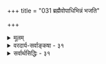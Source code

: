 +++
title = "031 ब्रह्मैवोपाधिभिन्नं भजति"

+++
<details><summary>मूलम्</summary>

ब्रह्मैवोपाधिभिन्नं भजति बहुविधां संसृतिं सोऽप्यनादिस्तस्मान्नात्यन्तभिन्नो जड इति तु मते दुःखमद्वारकं स्यात् ।  
सौभर्यादौ व्यवस्था न कथमुपधिभिः स्वावतारेषु चैषा सर्वज्ञः स्वैक्यवेदी कथमनवधिभिर्जीवदुःखैर्न दुःख्येत् ॥ ३१ ॥
</details>

<details><summary>वरदार्य-सर्वाङ्कषा - ३१</summary>

ब्रह्मव्यतिरिक्तस्योपाधेस्सत्यतावादिनो भास्करस्य मतं विमृशति - ब्रह्मैवेत्यादि । **ब्रह्मैव** = नित्यशुद्धबुद्धमुक्तस्वरूपं परं ब्रह्मैव उपाधिभिन्नम् अविद्याख्योपाधिना नानात्वमापन्नम् बहुविधां **संसृतिम्** = 



440 

सौभर्यादौ व्यवस्था न कथमुपधिभिः स्वावतारेषु चैषा 

सर्वज्ञः स्वैक्यवेदी कथमनवधिभिर्जीवदुः खैर्न दुःख्येत् ॥31॥ 

नानाविधसांसारिकसुखदुःखादिकम् **भजति** = अनुभवति । अत्र शङ्करमत इवाविद्याश्रयादिविकल्पानां नावकाश इति भावः । यतः - सोऽपिउपाधिरपि **अनादिः** = नित्यः, अत एव सत्यश्च, मिथ्याभूतस्यानादित्वादि निरूपणासंभवात् । उपाधेर्मिथ्यात्वे, तत्कल्पकोपाध्यन्तरकल्पनाया आवश्यकत्वादनवस्थाप्रसङ्गः ॥ 

ननु उपाधीनां ब्रह्मभिन्नत्वे सत्यत्वे च प्रलयकाले नाशासंभवात्, 'एकमेवाद्वितीयम्' इति प्रलयकालिक मैक्यं विरुध्येतेत्यत्राह - **तस्मात्** = ब्रह्मणः **नात्यन्तभिन्नः** = जडः उपाधिः अत्यन्तं भिन्नो न । जडत्वादेव अत्यन्तमभिन्नोऽपि न, किन्तु भिन्नाभिन्नः । उपाधिब्रह्मणोस्तु भेदवत्, अभेदस्यापि स्वाभाविकत्वात् प्रलयकाले ब्रह्मव्यतिरिक्तासद्भाववचनानामप्युपपत्तिरिति सर्वश्रुतिनिर्वाह इत्याशयः । एवं च यद्यपि जीवब्रह्मणोरभेद एव स्वाभाविकः, भेदस्त्वौपाधिकः । उपाधिश्च मायाविद्यादिपदवाच्या जडा प्रकृतिरेव । सा चानादिः । अतश्चाश्रयविकल्पः, अनवस्था वा न भवतीति एषामभिप्रायः । अस्मिन्नपि मते दूषणमाह - इति त्वित्यादि । इति मते **तु** = इत्यस्मिन्मते तु **दुःखम्** = सांसारिकं दुःखम् **अद्वारकम्** = साक्षादेव ब्रह्मनिष्ठम् स्यात् । जीवब्रह्मणोरभेदस्यैव स्वाभाविकत्वादिति हेतुः । ननूपाधीनां ब्रह्मणश्च भेदात् दुःखादिकमौपाधिकमेव, न तु स्वाभाविकमिति न दोष इति चेत्, तत्राह - सौभर्यादावित्यादि । योगिनः सौभर्यादेः योगप्रभाववशादनेकशरीरपरिग्रहे **उपधिभिः** = उपाधिभिः **व्यवस्था** = सुखादिव्यवस्था सौभर्यात्मनि कथं **न** = कुतो न भवति ? तत्र हि उपाधिभेदेऽपि सुखानुभवः एकस्यैव सौभरेर्भवतीति शरीररूपोपाधिभेदेऽपि सुखादिकं तत्तच्छरीरावच्छिन्नस्येति व्यवस्था नास्ति किल ! तादृशी व्यवस्था प्रकृते कथं नाभवदित्यर्थः । अतः जीवेश्वरभेदस्यौपधिकत्वेऽपि जीवगतानां दुःखानां ब्रह्मणि प्रसङ्गोऽनिवार्य एव । ननु सौभरेः भोगार्थमेव युगपदनेकशरीरस्वीकारात्, तादृशयोगप्रभाववशादेव सुखदुःखादि तत्तच्छरीरावच्छिन्नस्यात्मनस्तावच्छरीरप्रतिसंबंन्धिनस्सङ्गच्छत इत्यत्राह – स्वावतारेष्वित्यादि । **एषा** = व्यवस्था **स्वावतारेषु** = **स्वस्य** = ब्रह्मणः **अवतारेषु** = रामकृष्णाद्यवतारेषु **उपाधिभिः** = शरीराद्युपाधिभिः कथं न? शरीरभेदे सत्यात्मा एक एव किल । 



नन्ववताराणां कालभेदस्य सत्त्वात्, जन्मान्तरविस्मरणवत् स्यादित्यत्राह - सर्वज्ञ इत्यादि । जीवानां कर्मवश्यत्वाज्जन्मान्तरास्मरणं घटेत । परमात्मनस्तु नित्यसर्वज्ञत्वात् कथं विस्मरणसंभवः । अतः - **सर्वज्ञः** = सहजनित्यसर्वज्ञः परमात्मा **स्वैक्यवेदी** = जीवानां स्वस्य चैक्यं जानन् **अनवधिभिः** = असंख्यैः जीवदुः **खैः** = स्वाभिन्नजीवात्मगतदुःखैः कथं न दुःख्येत् ? अत औपाधिकजीवब्रह्मभेदवादोऽपि न साधीयान् । ननु तर्हि अभेदवत् भेदस्यापि स्वाभाविकत्वाङ्गीकारे निर्वाहः सुलभः स्यादिति चेत्, भास्करमते तथानङ्गीकारात्, यादवप्रकाशैरेव तथाङ्गीकारात् । एतन्मतस्य अनुपदमेव (श्लो. 28), पूर्वसरे च (श्लो. 11) विस्तरेण निरासात् । भास्करेणापि तथाङ्गीकारे तद्दोषाणामत्राप्यतिदेशस्य दुर्वारत्वात् । अतो जीवब्रह्मभेदः स्वाभाविक एव ॥ 

177. 

441 

[ भास्करमते बन्धमोक्षव्यवस्थानुपपत्तिः ] 

बन्धो ब्रह्मण्यशेषे प्रसजति; स यदोपाधिसंयोगमात्रात् 

सादेश्याच्चेदुपाधौ व्यभिचरति भवेत् बन्धमोक्षाव्यवस्था । 



ननु जगति ‘अहम्' इत्यभिमानस्य प्रतिशरीरं भिन्नत्वात्, अहंकाररूपोपाधिभेदाद्भेदव्यवहारः । यदा चैतादृशोपाधिलयः तदैव 'अहमेवेदं सर्वम्', 'अहं ब्रह्मास्मि', इत्याद्यनुभवस्संगच्छत इति चेत्; तर्हि भेददर्शनवेलायां तस्याज्ञानं वा, भ्रान्तिर्वा वाच्या । उभयमपि न संगच्छते, यतः 'ब्रह्म नित्यसर्वज्ञमिति श्रुतिसिद्धम् । अतस्तस्य साक्षाद्दोषाश्रयत्वे 'निरवद्यम् निरञ्जनम्' इत्यादिश्रुतिविरोधः । कुत्रचिदैकात्म्योपदेशोऽपि सर्वव्यवहारातीततत्त्वदृष्ट्या, न तु व्यक्तिदृष्ट्या । अतो यावद्विचारो बुद्धिभेदश्च तावदैकात्म्यवादो न कर्तव्य एव । किञ्च अन्तः करणभेदसिद्धौ जीवभेदसिद्धिः, जीवभेदे सिद्धेऽन्तः करणभेदसिद्धिरित्यन्योन्याश्रयः । संसारस्यानादित्वान्नायं दोष इति चेत्, तर्हि 'जीवः, ईशः, विशुद्धा चित्, तथा जीवेशयोर्भिदा । अविद्या तच्चितोर्योगः षडस्माकमनादयः' इत्युक्तविवर्तपक्ष एवाङ्गीक्रियताम्, को लाभ उपाधिसत्यताङ्गीकारेण ? अतः पक्षद्वयस्यापि समानत्वात् औपाधिकजीववादोऽपि न साधीयान् । विवर्तवादस्त्वनुपदमेव विमृश्यते ॥ ३१ ॥
</details>

<details><summary>सर्वार्थसिद्धिः - ३१</summary>

ब्रह्मैवोपाधिभिन्नं भजति बहुविधां संसृतिं सोऽप्यनादि-  
स्तस्मान्नात्यन्तभिन्नो जड इति तु मते दुःखमद्वारकं स्यात् ।  
सौभर्यादौ व्यवस्था न कथमुपधिभिः स्वावतारेषु चैषा  
सर्वज्ञः स्वैक्यवेदी कथमनवधिभिर्जीवदुःखैर्न दुःख्येत् ॥ ३१ ॥  
उक्तपक्षासन्नं भास्करपक्षमुपालभते - ब्रह्मैवेति । एवकारो विरोधं व्यनक्ति -महाकाशघटाकाशादिनयादीश्वरान्मिथश्च जीवानां भेदेन गुणदोषसंकरपरिजिहीर्षया उपाधिभिन्नत्वे स्वीकृतेऽपि प्रलयदशायामुपाधिविलयेन भेदाभावे मुक्तिप्रसङ्गः । ततश्च प्राग्वदकृताभ्यागमादिः स्यादित्यत्राह - सोऽपीति । उपाधिभेद इत्यर्थः । प्रलयेऽपि प्रतिजीवमुपाधयस्सूक्ष्मरूपेण तिष्ठन्ति, ततस्तदवच्छिन्नजीवभेदस्थितिरुपपद्यत इति भावः । अनाद्युपाधिभेदस्वीकारे ब्रह्मव्यतिरिक्ताङ्गीकारः स्यादित्यत्राह - तस्मादिति । बहुधा भिन्नोऽपि ह्युपाधिर्ब्रह्माभिन्नः; तस्मान्नाब्रह्मतत्त्वाङ्गीकृतिरिति भावः । ब्रह्मतादात्म्याविशेषेऽपि उपाधेस्तद्वतो वैषम्यमाह - जड इति । पूर्वापरदूष्येभ्यो विशेषं व्यनक्ति - इति तु मत इति । दुःखमद्वारकं स्यात् - ह्यस्मन्मतवद्विशेषणद्वारकम्, न च त्वन्मते विकारवदुपाध्यंशद्वारकमित्यर्थः । औपाधिक्यां व्यवस्थितावतिप्रसङ्गमाह -सौभर्यादीति । अस्ति हि योगिनां युगपदनेकदेहभृतां तत्तद्देहोपाधिकृतभोगप्रतिसन्धानम् । स्मर्यते हि 'आत्मनो वै शरीराणि बहूनि मनुजेश्वर । प्राप्य योगबलं कुर्यात्' इत्यादि । अवतारेषु त्रैकालिकावतारान्तरवृत्तान्तव्यवहारास्तत्रतत्र दृश्यन्ते । तथाऽपि कमोपरोधादप्रतिसन्धानमित्यत्राह - सर्वज्ञ इति । न हि नित्यसर्वज्ञतयाऽभ्युपगत ईश्वरांशः स्वात्मगतमुपाधिं तत्परिच्छिन्नं स्वांशं च स्वेनाभिन्नं न वेत्ति, ततश्चाहमेवोपाधिपरवशतयाऽनन्तदुःखमनुभवामीति न कथं दुःख्येत् ॥ ३१ ॥
</details>


